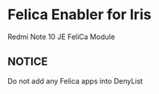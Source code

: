 # Felica Enabler for Iris
Redmi Note 10 JE FeliCa Module

## NOTICE

Do not add any Felica apps into DenyList
